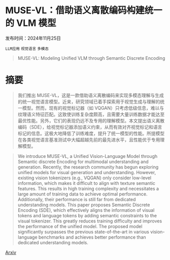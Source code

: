 # MUSE-VL：借助语义离散编码构建统一的 VLM 模型

发布时间：2024年11月25日

`LLM应用` `视觉语言` `多模态`

> MUSE-VL: Modeling Unified VLM through Semantic Discrete Encoding

# 摘要

> 我们推出 MUSE-VL，这是一款借助语义离散编码来实现多模态理解与生成的统一视觉语言模型。近来，研究领域已着手探索用于视觉生成与理解的统一模型。然而，现有的视觉标记器（如 VQGAN）只考虑低级信息，难以与纹理语义特征匹配。这致使训练复杂度颇高，且需要大量训练数据才能达至最优性能。另外，它们的表现仍远不及专用的理解模型。本文提出语义离散编码（SDE），给视觉标记器添加语义约束，从而有效对齐视觉标记和语言标记的信息。这极大地降低了训练难度，提升了统一模型的性能。所提模型在各类视觉语言基准测试中大幅超越先前的最先进水平，且性能优于专用理解模型。

> We introduce MUSE-VL, a Unified Vision-Language Model through Semantic discrete Encoding for multimodal understanding and generation. Recently, the research community has begun exploring unified models for visual generation and understanding. However, existing vision tokenizers (e.g., VQGAN) only consider low-level information, which makes it difficult to align with texture semantic features. This results in high training complexity and necessitates a large amount of training data to achieve optimal performance. Additionally, their performance is still far from dedicated understanding models. This paper proposes Semantic Discrete Encoding (SDE), which effectively aligns the information of visual tokens and language tokens by adding semantic constraints to the visual tokenizer. This greatly reduces training difficulty and improves the performance of the unified model. The proposed model significantly surpasses the previous state-of-the-art in various vision-language benchmarks and achieves better performance than dedicated understanding models.

[Arxiv](https://arxiv.org/abs/2411.17762)